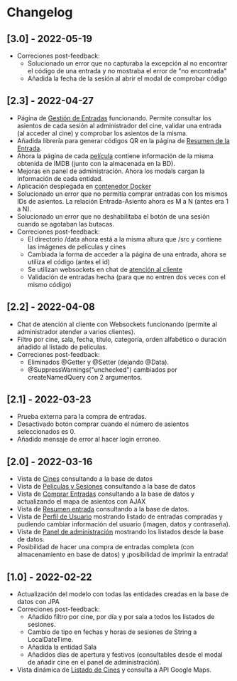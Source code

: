 # Changelog

## [3.0] - 2022-05-19
- Correciones post-feedback:
  - Solucionado un error que no capturaba la excepción al no encontrar el código de una entrada y no mostraba el error de "no encontrada"
  - Añadida la fecha de la sesión al abrir el modal de comprobar código
 
## [2.3] - 2022-04-27
- Página de [Gestión de Entradas](http://localhost:8080/admin/gestion-entradas/) funcionando. Permite consultar los asientos de cada sesión al administrador del cine, validar una entrada (al acceder al cine) y comprobar los asientos de la misma.
- Añadida librería para generar códigos QR en la página de [Resumen de la Entrada](http://localhost:8080/entradas/67G5HJ4F).
- Ahora la página de cada [película](http://localhost:8080/peliculas/1) contiene información de la misma obtenida de IMDB (junto con la almacenada en la BD).
- Mejoras en panel de administración. Ahora los modals cargan la información de cada entidad.
- Aplicación desplegada en [contenedor Docker](https://vm38.containers.fdi.ucm.es/)
- Solucionado un error que no permitía comprar entradas con los mismos IDs de asientos. La relación Entrada-Asiento ahora es M a N (antes era 1 a N).
- Solucionado un error que no deshabilitaba el botón de una sesión cuando se agotaban las butacas.
- Correciones post-feedback:
  - El directorio /data ahora está a la misma altura que /src y contiene las imágenes de películas y cines
  - Cambiada la forma de acceder a la página de una entrada, ahora se utiliza el código (antes el id)
  - Se utilizan websockets en chat de [atención al cliente](http://localhost:8080/admin/atencion-cliente)
  - Validación de entradas hecha (para que no entren dos veces con el mismo código)

## [2.2] - 2022-04-08
- Chat de atención al cliente con Websockets funcionando (permite al administrador atender a varios clientes).
- Filtro por cine, sala, fecha, título, categoría, orden alfabético o duración añadido al listado de películas.
- Correciones post-feedback:
  - Eliminados @Getter y @Setter (dejando @Data).
  - @SuppressWarnings("unchecked") cambiados por createNamedQuery con 2 argumentos.

## [2.1] - 2022-03-23
- Prueba externa para la compra de entradas.
- Desactivado botón comprar cuando el número de asientos seleccionados es 0.
- Añadido mensaje de error al hacer login erroneo.

## [2.0] - 2022-03-16
- Vista de [Cines](http://localhost:8080/cines/) consultando a la base de datos
- Vista de [Películas y Sesiones](http://localhost:8080/peliculas/) consultando a la base de datos
- Vista de [Comprar Entradas](http://localhost:8080/entradas/compra-entradas?sesion=1) consultando a la base de datos y actualizando el mapa de asientos con AJAX
- Vista de [Resumen entrada](http://localhost:8080/entradas/67G5HJ4F) consultando a la base de datos.
- Vista de [Perfil de Usuario](http://localhost:8080/user/1) mostrando listado de entradas compradas y pudiendo cambiar información del usuario (imagen, datos y contraseña).
- Vista de [Panel de administración](http://localhost:8080/admin/) mostrando los listados desde la base de datos.
- Posibilidad de hacer una compra de entradas completa (con almacenamiento en base de datos) y ¡posibilidad de imprimir la entrada!

## [1.0] - 2022-02-22
- Actualización del modelo con todas las entidades creadas en la base de datos con JPA
- Correciones post-feedback:
  - Añadido filtro por cine, por día y por sala a todos los listados de sesiones.
  - Cambio de tipo en fechas y horas de sesiones de String a LocalDateTime.
  - Añadida la entidad Sala
  - Añadidos días de apertura y festivos (consultables desde el modal de añadir cine en el panel de administración).
- Vista dinámica de [Listado de Cines](http://localhost:8080/cines/) y consulta a API Google Maps.
